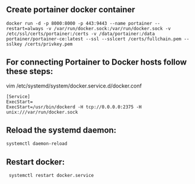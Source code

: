 ## Create portainer docker container
```
docker run -d -p 8000:8000 -p 443:9443 --name portainer --restart=always -v /var/run/docker.sock:/var/run/docker.sock -v /etc/ssl/certs/portainer:/certs -v /data/portainer:/data portainer/portainer-ce:latest --ssl --sslcert /certs/fullchain.pem --sslkey /certs/privkey.pem
```
## For connecting Portainer to Docker hosts follow these steps:
vim /etc/systemd/system/docker.service.d/docker.conf
```
[Service]
ExecStart=
ExecStart=/usr/bin/dockerd -H tcp://0.0.0.0:2375 -H unix:///var/run/docker.sock
```
## Reload the systemd daemon:
```
systemctl daemon-reload
```
## Restart docker:
```
 systemctl restart docker.service
```